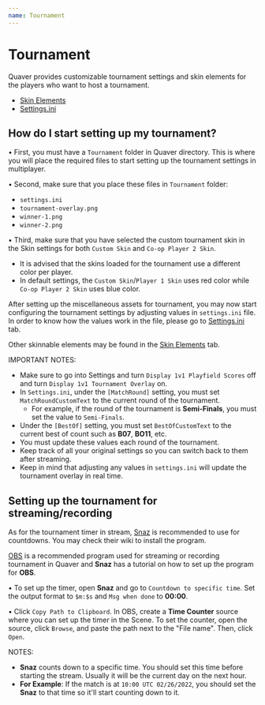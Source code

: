 ```yaml
---
name: Tournament
---
```


# Tournament

Quaver provides customizable tournament settings and skin elements for the players who want to host a tournament.

- [Skin Elements](/docs/Tournament/skinelements)
- [Settings.ini](/docs/Tournament/settings.ini)

## How do I start setting up my tournament?

• First, you must have a `Tournament` folder in Quaver directory. This is where you will place the required files to start setting up the tournament settings in multiplayer.

• Second, make sure that you place these files in `Tournament` folder:

- `settings.ini`
- `tournament-overlay.png`
- `winner-1.png`
- `winner-2.png`

• Third, make sure that you have selected the custom tournament skin in the Skin settings for both `Custom Skin` and `Co-op Player 2 Skin`.

- It is advised that the skins loaded for the tournament use a different color per player.
- In default settings, the `Custom Skin`/`Player 1 Skin` uses red color while `Co-op Player 2 Skin` uses blue color.

After setting up the miscellaneous assets for tournament, you may now start configuring the tournament settings by adjusting values in `settings.ini` file. In order to know how the values work in the file, please go to [Settings.ini](/docs/Tournament/settings.ini) tab.

Other skinnable elements may be found in the [Skin Elements](/docs/Tournament/skinelements) tab.

IMPORTANT NOTES:

- Make sure to go into Settings and turn `Display 1v1 Playfield Scores` off and turn `Display 1v1 Tournament Overlay` on.
- In `Settings.ini`, under the `[MatchRound]` setting, you must set `MatchRoundCustomText` to the current round of the tournament.
  - For example, if the round of the tournament is **Semi-Finals**, you must set the value to `Semi-Finals`.
- Under the `[BestOf]` setting, you must set `BestOfCustomText` to the current best of count such as **B07**, **BO11**, etc.
- You must update these values each round of the tournament.
- Keep track of all your original settings so you can switch back to them after streaming.
- Keep in mind that adjusting any values in `settings.ini` will update the tournament overlay in real time.

## Setting up the tournament for streaming/recording

As for the tournament timer in stream, [Snaz](https://github.com/JimmyAppelt/Snaz/wiki) is recommended to use for countdowns. You may check their wiki to install the program.

[OBS](https://obsproject.com) is a recommended program used for streaming or recording tournament in Quaver and **Snaz** has a tutorial on how to set up the program for **OBS**.

• To set up the timer, open **Snaz** and go to `Countdown to specific time`. Set the output format to `$m:$s` and `Msg when done` to **00:00**.

• Click `Copy Path to Clipboard`. In OBS, create a **Time Counter** source where you can set up the timer in the Scene. To set the counter, open the source, click `Browse`, and paste the path next to the "File name". Then, click `Open`.

NOTES:

- **Snaz** counts down to a specific time. You should set this time before starting the stream. Usually it will be the current day on the next hour.
- **For Example**: If the match is at `10:00 UTC 02/26/2022`, you should set the **Snaz** to that time so it'll start counting down to it.

